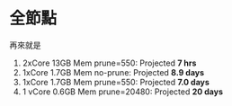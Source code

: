 # 全節點



再來就是

1. 2xCore 13GB Mem prune=550: Projected **7 hrs**
2. 1xCore 1.7GB Mem no-prune: Projected **8.9 days**
3. 1xCore 1.7GB Mem prune=550: Projected **7.0 days**
4. 1 vCore 0.6GB Mem prune=20480: Projected **20 days**

